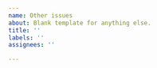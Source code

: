 ```yaml
---
name: Other issues
about: Blank template for anything else.
title: ''
labels: ''
assignees: ''

---
```



